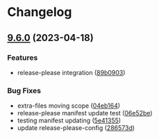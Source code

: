 # Changelog

## [9.6.0](https://github.com/valentine195/initiative-tracker/compare/initiative-tracker-v9.5.0...initiative-tracker-v9.6.0) (2023-04-18)


### Features

* release-please integration ([89b0903](https://github.com/valentine195/initiative-tracker/commit/89b09039083c2b62c8dfd2d93d04914c8a201dc7))


### Bug Fixes

* extra-files moving scope ([04eb164](https://github.com/valentine195/initiative-tracker/commit/04eb16452bde0fd0cfa20b4dc6b0800e3442af69))
* release-please manifest update test ([06e52be](https://github.com/valentine195/initiative-tracker/commit/06e52be03583ca56ac11d50cf685b5a1697180a9))
* testing manifest updating ([5e41355](https://github.com/valentine195/initiative-tracker/commit/5e41355e52fc00e99d1da022921319ddbc0f72ad))
* update release-please-config ([286573d](https://github.com/valentine195/initiative-tracker/commit/286573d240f0f11a3f6836beeb18601eaf209ed9))
